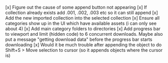 [x] Figure out the cause of some append button not appearing
[x] If collection already exists add .001, .002, .003 etc so it can still append
[x] Add the new imported collection into the selected collection
[x] Ensure all categories show up in the UI which have available assets (i can only see about 4)
[x] Add main category folders to directories
[x] Add progress bar to viewport and limit (hidden code) to 6 concurrent downloads. Maybe also put a message "getting download data" before the progress bar starts downloading
[x] Would it be much trouble after appending the object to do Shift+S > Move selection to cursor (so it appends objects where the cursor is)
